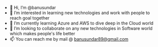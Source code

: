 - 👋 Hi, I’m @banusundar
- 👀 I’m interested in learning new technologies and work with people to reach goal together
- 🌱 I’m currently learning Azure and AWS to dive deep in the Cloud world
- 💞️ I’m looking to collaborate on any new technologies in Software world which makes people's life better
- 📫 You can reach me by mail @ banusundar89@gmail.com

<!---
banusundar/banusundar is a ✨ special ✨ repository because its `README.md` (this file) appears on your GitHub profile.
You can click the Preview link to take a look at your changes.
--->
